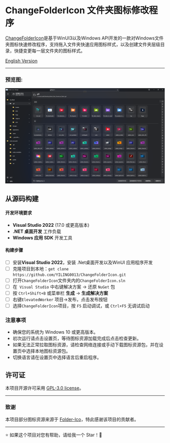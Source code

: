 ﻿# ChangeFolderIcon 文件夹图标修改程序

[ChangeFolderIcon](https://github.com/YILING0013/ChangeFolderIcon)是基于WinUI3以及Windows API开发的一款对Windows文件夹图标快速修改程序，支持拖入文件夹快速应用图标样式，以及创建文件夹层级目录，快捷变更每一层文件夹的图标样式。

[English Version](README-EN-US.md)

---

### 预览图:

![](./Assets/Images/1_zh-cn.png)

## 从源码构建

#### 开发环境要求

* **Visual Studio 2022** (17.0 或更高版本)
* **.NET 桌面开发** 工作负载
* **Windows 应用 SDK** 开发工具

#### 构建步骤

- [ ] 安装**Visual Studio 2022**，安装 .Net桌面开发以及WinUI 应用程序开发
- [ ] 克隆项目到本地：`get clone https://github.com/YILING0013/ChangeFolderIcon.git`
- [ ] 打开`ChangeFolderIcon`文件夹内的`ChangeFolderIcon.sln`
- [ ] 在` Visual Studio` 中右键解决方案 → 还原 `NuGet` 包
- [ ] 按 `Ctrl+Shift+B` 或菜单栏 **生成** → **生成解决方案**
- [ ] 右键`ElevatedWorker` 项目->发布，点击发布按钮
- [ ] 选择`ChangeFolderIcon`项目，按 `F5` 启动调试，或 `Ctrl+F5` 无调试启动

### 注意事项
- 确保您的系统为 Windows 10 或更高版本。
- 初次运行请点击设置页，等待图标资源加载完成后点击检查更新。
- 如果无法正常拉取图标资源，请检查网络连接或手动下载图标资源包，并在设置页中选择本地图标资源包。
- 切换语言请在设置页中选择语言后重启程序。

## 许可证

本项目开源许可采用 [GPL-3.0 license](LICENSE)。

---

### 致谢

本项目部分图标资源来源于 [Folder-Ico](https://github.com/icon11-community/Folder-Ico)，特此感谢该项目的贡献者。  

---  

⭐ 如果这个项目对您有帮助，请给我一个 Star！🚀
